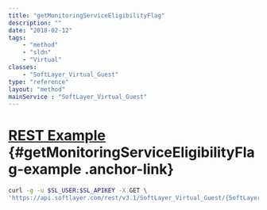 ```yaml
---
title: "getMonitoringServiceEligibilityFlag"
description: ""
date: "2018-02-12"
tags:
    - "method"
    - "sldn"
    - "Virtual"
classes:
    - "SoftLayer_Virtual_Guest"
type: "reference"
layout: "method"
mainService : "SoftLayer_Virtual_Guest"
---
```


# [REST Example](#getMonitoringServiceEligibilityFlag-example) <a href="/article/rest/"><i class="fas fa-question"></i></a> {#getMonitoringServiceEligibilityFlag-example .anchor-link} 
```bash
curl -g -u $SL_USER:$SL_APIKEY -X GET \
'https://api.softlayer.com/rest/v3.1/SoftLayer_Virtual_Guest/{SoftLayer_Virtual_GuestID}/getMonitoringServiceEligibilityFlag'
```
